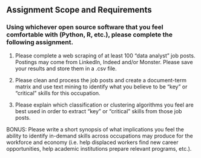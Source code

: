 ## Assignment Scope and Requirements 

### Using whichever open source software that you feel comfortable with (Python, R, etc.), please complete the following assignment. 
 
1.	 Please complete a web scraping of at least 100 “data analyst” job posts. Postings may come from LinkedIn, Indeed and/or Monster. Please save your results and store them in a .csv file.  

2.	Please clean and process the job posts and create a document-term matrix and use text mining to identify what you believe to be “key” or “critical” skills for this occupation. 

3.	Please explain which classification or clustering algorithms you feel are best used in order to extract “key” or “critical” skills from those job posts.

BONUS: Please write a short synopsis of what implications you feel the ability to identify in-demand skills across occupations may produce for the workforce and economy (i.e. help displaced workers find new career opportunities, help academic institutions prepare relevant programs, etc.). 
